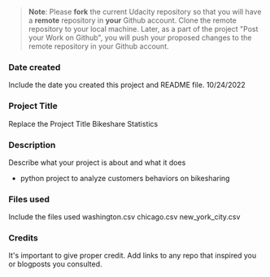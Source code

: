 >**Note**: Please **fork** the current Udacity repository so that you will have a **remote** repository in **your** Github account. Clone the remote repository to your local machine. Later, as a part of the project "Post your Work on Github", you will push your proposed changes to the remote repository in your Github account.

### Date created
Include the date you created this project and README file.
10/24/2022

### Project Title
Replace the Project Title
Bikeshare Statistics

### Description
Describe what your project is about and what it does
+ python project to analyze customers behaviors on bikesharing

### Files used
Include the files used
washington.csv
chicago.csv
new_york_city.csv

### Credits
It's important to give proper credit. Add links to any repo that inspired you or blogposts you consulted.

